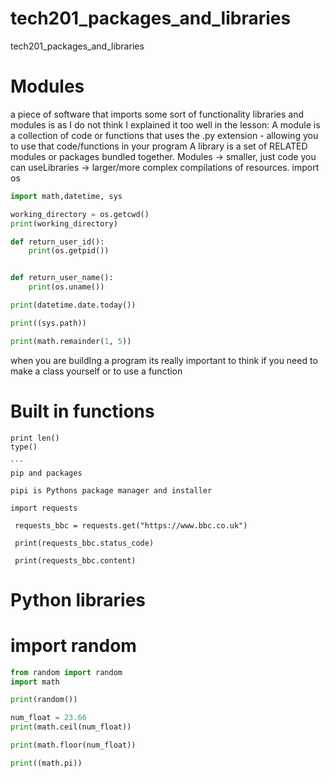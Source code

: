 # tech201_packages_and_libraries
tech201_packages_and_libraries
# Modules

a piece of software that imports some sort of functionality
libraries and modules is as I do not think I explained it too well in the lesson: A module is a collection of code or functions that uses the .py extension - allowing you to use that code/functions in your program A library is a set of RELATED modules or packages bundled together. Modules -> smaller, just code you can useLibraries -> larger/more complex compilations of resources.
import os
```` python
import math,datetime, sys

working_directory = os.getcwd()
print(working_directory)

def return_user_id():
    print(os.getpid())


def return_user_name():
    print(os.uname())

print(datetime.date.today())

print((sys.path))

print(math.remainder(1, 5))
``````
 when you are buildIng a program its really important to think if you need to make a class yourself or to use a function


# Built in functions
```` 
print len() 
type()

```
pip and packages

pipi is Pythons package manager and installer

import requests

 requests_bbc = requests.get("https://www.bbc.co.uk")

 print(requests_bbc.status_code)

 print(requests_bbc.content)
``````

# Python libraries

# import random
```` python
from random import random
import math

print(random())

num_float = 23.66
print(math.ceil(num_float))

print(math.floor(num_float))

print((math.pi))

`````
